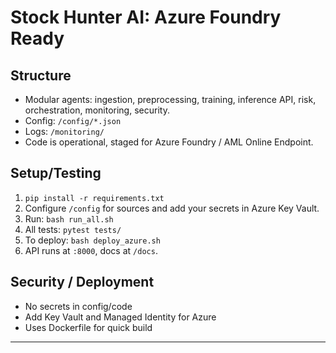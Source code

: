 # Stock Hunter AI: Azure Foundry Ready

## Structure

- Modular agents: ingestion, preprocessing, training, inference API, risk, orchestration, monitoring, security.
- Config: `/config/*.json`
- Logs: `/monitoring/`
- Code is operational, staged for Azure Foundry / AML Online Endpoint.

## Setup/Testing

1. `pip install -r requirements.txt`
2. Configure `/config` for sources and add your secrets in Azure Key Vault.
3. Run: `bash run_all.sh`
4. All tests: `pytest tests/`
5. To deploy: `bash deploy_azure.sh`
6. API runs at `:8000`, docs at `/docs`.

## Security / Deployment

- No secrets in config/code
- Add Key Vault and Managed Identity for Azure
- Uses Dockerfile for quick build

---
